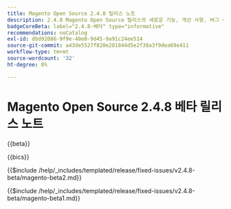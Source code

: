 ```yaml
---
title: Magento Open Source 2.4.8 릴리스 노트
description: 2.4.8 Magento Open Source 릴리스의 새로운 기능, 개선 사항, 버그 수정 및 알려진 문제에 대해 알아봅니다.
badgeCoreBeta: label="2.4.8-베타" type="informative"
recommendations: noCatalog
exl-id: dbd92086-9f9e-48e0-9d45-9a91c24ee514
source-git-commit: a43de5527f820e281844d5e2f38a3f9dea69e411
workflow-type: tm+mt
source-wordcount: '32'
ht-degree: 0%

---
```


# Magento Open Source 2.4.8 베타 릴리스 노트

{{beta}}

{{bics}}

{{$include /help/_includes/templated/release/fixed-issues/v2.4.8-beta/magento-beta2.md}}

{{$include /help/_includes/templated/release/fixed-issues/v2.4.8-beta/magento-beta1.md}}
